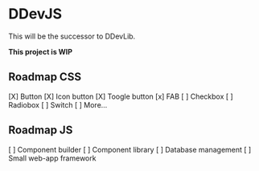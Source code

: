 # DDevJS
This will be the successor to DDevLib.

**This project is WIP**


## Roadmap CSS

[X] Button
[X] Icon button
[X] Toogle button
[x] FAB
[ ] Checkbox
[ ] Radiobox
[ ] Switch
[ ] More...


## Roadmap JS

[ ] Component builder
[ ] Component library
[ ] Database management
[ ] Small web-app framework